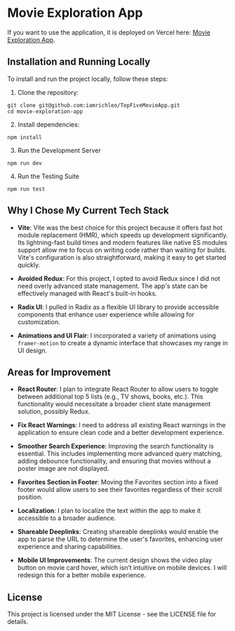 # Movie Exploration App

If you want to use the application, it is deployed on Vercel here: [Movie Exploration App](https://top-five-movie-app.vercel.app/).

## Installation and Running Locally

To install and run the project locally, follow these steps:

1. Clone the repository:

  ```
  git clone git@github.com:iamrichleo/TopFiveMovieApp.git
  cd movie-exploration-app
  ```

2. Install dependencies:

  `npm install`

3. Run the Development Server

  `npm run dev`

4. Run the Testing Suite

  `npm run test`

## Why I Chose My Current Tech Stack

- **Vite**: Vite was the best choice for this project because it offers fast hot module replacement (HMR), which speeds up development significantly. Its lightning-fast build times and modern features like native ES modules support allow me to focus on writing code rather than waiting for builds. Vite's configuration is also straightforward, making it easy to get started quickly.

- **Avoided Redux**: For this project, I opted to avoid Redux since I did not need overly advanced state management. The app's state can be effectively managed with React's built-in hooks.

- **Radix UI**: I pulled in Radix as a flexible UI library to provide accessible components that enhance user experience while allowing for customization.

- **Animations and UI Flair**: I incorporated a variety of animations using `framer-motion` to create a dynamic interface that showcases my range in UI design.

## Areas for Improvement

- **React Router**: I plan to integrate React Router to allow users to toggle between additional top 5 lists (e.g., TV shows, books, etc.). This functionality would necessitate a broader client state management solution, possibly Redux.

- **Fix React Warnings**: I need to address all existing React warnings in the application to ensure clean code and a better development experience.

- **Smoother Search Experience**: Improving the search functionality is essential. This includes implementing more advanced query matching, adding debounce functionality, and ensuring that movies without a poster image are not displayed.

- **Favorites Section in Footer**: Moving the Favorites section into a fixed footer would allow users to see their favorites regardless of their scroll position.

- **Localization**: I plan to localize the text within the app to make it accessible to a broader audience.

- **Shareable Deeplinks**: Creating shareable deeplinks would enable the app to parse the URL to determine the user's favorites, enhancing user experience and sharing capabilities.

- **Mobile UI Improvements**: The current design shows the video play button on movie card hover, which isn’t intuitive on mobile devices. I will redesign this for a better mobile experience.

## License

This project is licensed under the MIT License - see the LICENSE file for details.
